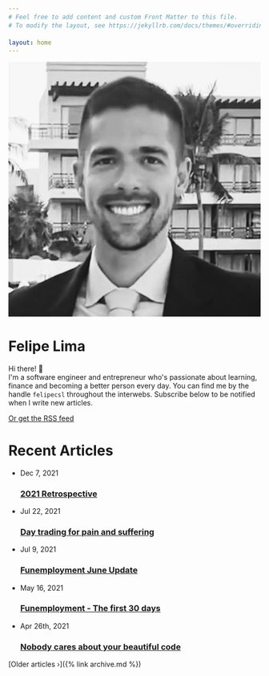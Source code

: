 ```yaml
---
# Feel free to add content and custom Front Matter to this file.
# To modify the layout, see https://jekyllrb.com/docs/themes/#overriding-theme-defaults

layout: home
---
```


<div class="hero">
  <img class="about-avatar" src="/images/avatar-2022-bw.png"/>
  <div class="intro-bio">
    <h1 class="brand-font">Felipe Lima</h1>
    <p>
    Hi there! 👋 <br>I'm a software engineer and entrepreneur who's passionate about learning, finance
    and becoming a better person every day. You can find me by the handle <code>felipecsl</code>
    throughout the interwebs. Subscribe below to be notified when I write new articles.
    </p>
    <script async data-uid="6486d12bcb" src="https://marvelous-builder-9321.ck.page/6486d12bcb/index.js"></script>
    <div class="text-center">
      <a href="{{ "/feed.xml" | relative_url }}" class="rss-subscribe">Or get the RSS feed</a>
    </div>
  </div>
</div>
<h1>Recent Articles</h1>
<ul class="post-list">
  <li>
    <span class="post-meta">Dec 7, 2021</span>
    <h3>
      <a class="post-link" href="/2021/12/05/2021-retrospective.html">
        2021 Retrospective
      </a>
    </h3>
  </li>
  <li>
    <span class="post-meta">Jul 22, 2021</span>
    <h3>
      <a class="post-link" href="/2021/07/22/day-trading-for-pain-and-suffering.html">
        Day trading for pain and suffering
      </a>
    </h3>
  </li>
  <li>
    <span class="post-meta">Jul 9, 2021</span>
    <h3>
      <a class="post-link" href="/2021/07/09/funemployment-june-update.html">
        Funemployment June Update
      </a>
    </h3>
  </li>
  <li>
    <span class="post-meta">May 16, 2021</span>
    <h3>
      <a class="post-link" href="/2021/05/16/funemployment-first-30-days.html">
        Funemployment - The first 30 days
      </a>
    </h3>
  </li>
  <li>
    <span class="post-meta">Apr 26th, 2021</span>
    <h3>
      <a class="post-link" href="2021/04/26/nobody-cares-about-your-beautiful-code.html">
        Nobody cares about your beautiful code
      </a>
    </h3>
  </li>
</ul>
[Older articles &rsaquo;]({% link archive.md %})
